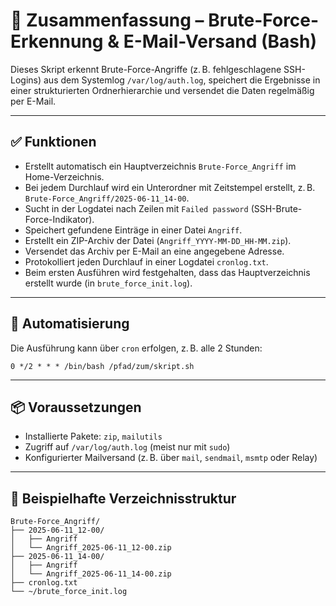 
# 🔐 Zusammenfassung – Brute-Force-Erkennung & E-Mail-Versand (Bash)

Dieses Skript erkennt Brute-Force-Angriffe (z. B. fehlgeschlagene SSH-Logins) aus dem Systemlog `/var/log/auth.log`, speichert die Ergebnisse in einer strukturierten Ordnerhierarchie und versendet die Daten regelmäßig per E-Mail.

---

## ✅ Funktionen

- Erstellt automatisch ein Hauptverzeichnis `Brute-Force_Angriff` im Home-Verzeichnis.
- Bei jedem Durchlauf wird ein Unterordner mit Zeitstempel erstellt, z. B. `Brute-Force_Angriff/2025-06-11_14-00`.
- Sucht in der Logdatei nach Zeilen mit `Failed password` (SSH-Brute-Force-Indikator).
- Speichert gefundene Einträge in einer Datei `Angriff`.
- Erstellt ein ZIP-Archiv der Datei (`Angriff_YYYY-MM-DD_HH-MM.zip`).
- Versendet das Archiv per E-Mail an eine angegebene Adresse.
- Protokolliert jeden Durchlauf in einer Logdatei `cronlog.txt`.
- Beim ersten Ausführen wird festgehalten, dass das Hauptverzeichnis erstellt wurde (in `brute_force_init.log`).

---

## 🔁 Automatisierung

Die Ausführung kann über `cron` erfolgen, z. B. alle 2 Stunden:

```
0 */2 * * * /bin/bash /pfad/zum/skript.sh
```

---

## 📦 Voraussetzungen

- Installierte Pakete: `zip`, `mailutils`
- Zugriff auf `/var/log/auth.log` (meist nur mit `sudo`)
- Konfigurierter Mailversand (z. B. über `mail`, `sendmail`, `msmtp` oder Relay)

---

## 📂 Beispielhafte Verzeichnisstruktur

```
Brute-Force_Angriff/
├── 2025-06-11_12-00/
│   ├── Angriff
│   └── Angriff_2025-06-11_12-00.zip
├── 2025-06-11_14-00/
│   ├── Angriff
│   └── Angriff_2025-06-11_14-00.zip
├── cronlog.txt
└── ~/brute_force_init.log
```
